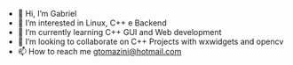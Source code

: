 - 👋 Hi, I’m Gabriel
- 👀 I’m interested in Linux, C++ e Backend
- 🌱 I’m currently learning C++ GUI and Web development
- 💞️ I’m looking to collaborate on C++ Projects with wxwidgets and opencv
- 📫 How to reach me gtomazini@hotmail.com

<!---
Gtomazini/Gtomazini is a ✨ special ✨ repository because its `README.md` (this file) appears on your GitHub profile.
You can click the Preview link to take a look at your changes.
--->
